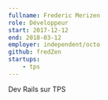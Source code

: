 ```yaml
---
fullname: Frederic Merizen
role: Développeur
start: 2017-12-12
end: 2018-03-12
employer: independent/octo
github: fredZen
startups:
    - tps
---
```


Dev Rails sur TPS
